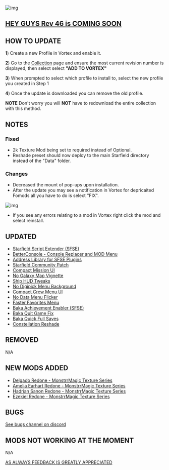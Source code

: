 ![img](https://s11.gifyu.com/images/SgCoI.png)

## [HEY GUYS Rev 46 is COMING SOON](https://)


## HOW TO UPDATE

**1**) Create a new Profile in Vortex and enable it.

**2**) Go to the [Collection](https://next.nexusmods.com/starfield/collections/npk3lv?utm_source=copy&utm_medium=social&utm_campaign=share_collection) page and ensure the most current revision number is displayed, then select select **"ADD TO VORTEX"**

**3**) When prompted to select which profile to install to, select the new profile you created in Step 1

**4**) Once the update is downloaded you can remove the old profile.

**NOTE** Don't worry you will **NOT** have to redownload the entire collection with this method.

## NOTES

### Fixed

- 2k Texture Mod being set to required instead of Optional.
- Reshade preset should now deploy to the main Starfield directory instead of the "Data" folder.

### Changes

- Decreased the mount of pop-ups upon installation.
- After the update you may see a notification in Vortex for depricaited Fomods all you have to do is select "FIX".

![img](https://s5.gifyu.com/images/SiMCn.png)

- If you see any errors relating to a mod in Vortex right click the mod and select reinstall.


## UPDATED

- [Starfield Script Extender (SFSE)](https://www.nexusmods.com/starfield/mods/106?tab=description)
- [BetterConsole - Console Replacer and MOD Menu](https://www.nexusmods.com/starfield/mods/3683?tab=description)
- [Address Library for SFSE Plugins](https://www.nexusmods.com/starfield/mods/3256)
- [Starfield Community Patch](https://www.nexusmods.com/starfield/mods/1)
- [Compact Mission UI](https://www.nexusmods.com/starfield/mods/682)
- [No Galaxy Map Vignette](https://www.nexusmods.com/starfield/mods/1268?tab=description)
- [Ship HUD Tweaks](https://www.nexusmods.com/starfield/mods/5518)
- [No Digipick Menu Background](https://www.nexusmods.com/starfield/mods/3744)
- [Compact Crew Menu UI](https://www.nexusmods.com/starfield/mods/3014)
- [No Data Menu Flicker](https://www.nexusmods.com/starfield/mods/1425)
- [Faster Favorites Menu](https://www.nexusmods.com/starfield/mods/1581)
- [Baka Achievement Enabler (SFSE)](https://www.nexusmods.com/starfield/mods/658)
- [Baka Quit Game Fix](https://www.nexusmods.com/starfield/mods/1662)
- [Baka Quick Full Saves](https://www.nexusmods.com/starfield/mods/1750)
- [Constellation Reshade](https://www.nexusmods.com/starfield/mods/103?tab=description)
## REMOVED

N/A

## NEW MODS ADDED

- [Delgado Redone - MonstrrMagic Texture Series](https://www.nexusmods.com/starfield/mods/7536)
- [Amelia Earhart Redone - MonstrrMagic Texture Series](https://www.nexusmods.com/starfield/mods/7534)
- [Hadrian Sanon Redone - MonstrrMagic Texture Series](https://www.nexusmods.com/starfield/mods/7537)
- [Ezekiel Redone - MonstrrMagic Texture Series](https://www.nexusmods.com/starfield/mods/7535)

## BUGS

[See bugs channel on discord](https://discord.gg/xZNztPjA2u)

## MODS NOT WORKING AT THE MOMENT

N/A


[AS ALWAYS FEEDBACK IS GREATLY APPRECIATED](https://)